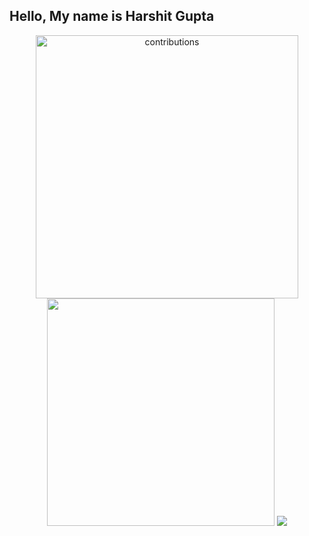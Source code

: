 ## Hello, My name is Harshit Gupta
<p align="center">
<img alt="contributions" width="420.74px" src="https://github-readme-stats-git-masterrstaa-rickstaa.vercel.app/api?username=harshitgupta2004&theme=tokyonight&show_icons=true" width="420.74px">
<!-- <img src="https://github-readme-stats.vercel.app/api/top-langs/?username=harshitgupta2004&layout=compact&theme=tokyonight" width="372.67px"> -->
<img src="http://github-profile-summary-cards.vercel.app/api/cards/most-commit-language?username=harshitgupta2004&theme=tokyonight" width="364px">
<img src="http://github-profile-summary-cards.vercel.app/api/cards/profile-details?username=harshitgupta2004&theme=tokyonight">
</p>

